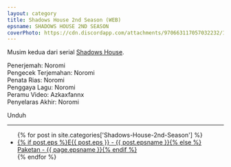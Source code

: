 ```yaml
---
layout: category
title: Shadows House 2nd Season (WEB)
epsname: SHADOWS HOUSE 2ND SEASON
coverPhoto: https://cdn.discordapp.com/attachments/970663117057032232/1023090125556678706/unknown.png
---
```


Musim kedua dari serial [Shadows House](https://a-1fansub.github.io/Shadows-House-Paketan).

Penerjemah: Noromi<br>
Pengecek Terjemahan: Noromi<br>
Penata Rias: Noromi<br>
Penggaya Lagu: Noromi<br>
Peramu Video: Azkaxfannx<br>
Penyelaras Akhir: Noromi<br>

Unduh

---
  <ul>
    {% for post in site.categories['Shadows-House-2nd-Season'] %}
  <li><a href="{{ site.baseurl }}{{ post.url }}">{% if post.eps %}E{{ post.eps }} - {{ post.epsname }}{% else %} Paketan - {{ page.epsname }}{% endif %}</a></li>
  {% endfor %}
  </ul>
